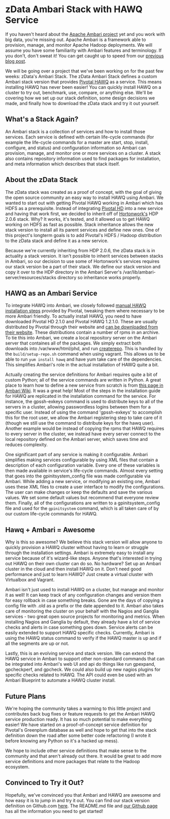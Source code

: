 # zData Ambari Stack with HAWQ Service

If you haven't heard about the [Apache Ambari project](http://ambari.apache.org/ "Apache Ambari Project") yet and you work with big data, you're missing out. Apache Ambari is a framework able to provision, manage, and monitor Apache Hadoop deployments. We will assume you have some familiarity with Ambari features and terminology. If you don't, don't sweat it! You can get caught up to speed from our [previous blog post](http://www.zdatainc.com/2014/11/apache-ambari-overview/).

We will be going over a project that we've been working on for the past few weeks: zData's Ambari Stack. The zData Ambari Stack defines a custom Ambari stack version that provides [Pivotal HAWQ](http://pivotal.io/big-data/pivotal-hawq) as a service. This means installing HAWQ has never been easier! You can quickly install HAWQ on a cluster to try out, benchmark, use, compare, or anything else. We'll be covering how we set up our stack definition, some design decisions we made, and finally how to download the zData stack and try it out yourself.

## What's a Stack Again?

An Ambari stack is a collection of services and how to install those services. Each service is defined with certain life-cycle commands (for example the life-cycle commands for a master are start, stop, install, configure, and status) and configuration information so Ambari can provision, manage, and monitor one or more services on a cluster. A stack also contains repository information used to find packages for installation, and meta information which describes that stack itself.

## About the zData Stack

The zData stack was created as a proof of concept, with the goal of giving the open source community an easy way to install HAWQ using Ambari. We wanted to start out with getting Pivotal HAWQ working in Ambari which has HDFS as a prerequisite. Instead of integrating [Pivotal HD](http://pivotal.io/big-data/pivotal-hd) into a new service and having that work first, we decided to inherit off of [Hortonwork's](http://hortonworks.com/hdp/) HDP 2.0.6 stack. Why? It works, it's tested, and it allowed us to get HAWQ working on HDFS as fast as possible. Stack inheritance allows the new stack version to install all its parent services and define new ones.  One of this project's longterm goals is to add Pivotal's HDFS / Hadoop distribution to the zData stack and define it as a new service.

Because we're currently inheriting from HDP 2.0.6, the zData stack is in actuality a stack version. It isn't possible to inherit services between stacks in Ambari, so our decision to use some of Hortonwork's services requires our stack version be a part of their stack. We define our stack version and copy it over to the HDP directory in the Ambari Server's /var/lib/ambari-server/resources/stacks directory so inheritance works properly.

## HAWQ as an Ambari Service

To integrate HAWQ into Ambari, we closely followed [manual HAWQ installation steps](http://pivotalhd.docs.pivotal.io/doc/2100/webhelp/index.html#topics/InstallingHAWQ.html) provided by Pivotal, tweaking them where necessary to be more Ambari friendly. To actually install HAWQ, you need to have downloaded Pivotal HD 2.1.0 and Pivotal HAWQ 1.2.1.0. These are usually distributed by Pivotal through their website and [can be downloaded from their website](https://network.pivotal.io/products/pivotal-hd). These distributions contain a number of rpms in an archive. To tie this into Ambari, we create a local repository server on the Ambari server that containes all of the packages. We simply extract both downloads into /var/www/html/phd, and run [createrepo](http://createrepo.baseurl.org/).  This is handled by the `build/setup-repo.sh` command when using vagrant. This allows us to be able to run `yum install hawq` and have yum take care of the dependencies. This simplifies Ambari's role in the actual installation of HAWQ quite a bit.

Actually creating the service definitions for Ambari requires quite a bit of custom Python; all of the service commands are written in Python. A great place to learn how to define a new service from scratch is from [this page in Ambari Wiki](https://cwiki.apache.org/confluence/pages/viewpage.action?pageId=38571133). It was a great help! Most of the steps in the installation guide for HAWQ are replicated in the installation command for the service. For instance, the gpssh-exkeys command is used to distribute keys to all of the servers in a cluster, allowing passwordless logins between them for a specific user.  Instead of using the command 'gpssh-exkeys' to accomplish this for the root user, we allow the Ambari registering step to take care of it (though we still use the command to distribute keys for the hawq user). Another example would be instead of copying the rpms that HAWQ requires to every server in the cluster, we instead have every server connect to the local repository defined on the Ambari server, which saves time and reduces complexity.

One significant part of any service is making it configurable. Ambari simplifies making services configurable by using XML files that contain a description of each configuration variable.  Every one of these variables is then made available in service's life-cycle commands. Almost every setting that goes into the gpinitsystem_config file was made configurable via Ambari. While adding a new service, or modifying an existing one, Ambari uses these XML files to create a user interface to modify the configurations.  The user can make changes or keep the defaults and save the various values. We set some default values but recommend that everyone review them. Finally, all of the configurations are written to a gpinitsystem_config file and used for the `gpinitsystem` command, which is all taken care of by our custom life-cycle commands for HAWQ.


## Hawq + Ambari = Awesome
Why is this so awesome? We believe this stack version will allow anyone to quickly provision a HAWQ cluster without having to learn or struggle through the installation settings. Ambari is extremely easy to install any service because of it's wizard-like steps. Anyone that's interested in trying out HAWQ on their own cluster can do so. No hardware? Set up an Ambari cluster in the cloud and then install HAWQ on it. Don't need good performance and just to learn HAWQ? Just create a virtual cluster with Virtualbox and Vagrant.

Ambari isn't just used to install HAWQ on a cluster, but manage and monitor it as well! It can keep track of any configuration changes and version them for easy rollback in case something breaks. Gone are the days of copying a config file with .old as a prefix or the date appended to it. Ambari also takes care of monitoring the cluster on your behalf with the Nagios and Ganglia services - two great open source projects for monitoring and metrics. When installing Nagios and Ganglia by default, they already have a lot of service checks and alerts in case something goes down. Service alerts can be easily extended to support HAWQ specific checks. Currently, Ambari is using the HAWQ status command to verify if the HAWQ master is up and if all the segments are up or not. 

Lastly, this is an evolving service and stack version. We can extend the HAWQ service in Ambari to support other non-standard commands that can be integrated into Ambari's web UI and api do things like run gpexpand, gpcheckperf, and gpcheck. We could also build up new nagios plugins for specific checks related to HAWQ. The API could even be used with an Ambari Blueprint to automate a HAWQ cluster install. 

## Future Plans
We're hoping the community takes a warming to this little project and contributes back bug fixes or feature requests to get the Ambari HAWQ service production ready. It has so much potential to make everything easier! We have started on a proof-of-concept service definition for Pivotal's Greenplum database as well and hope to get that into the stack definition down the road after some better code refactoring (I wrote it before knowing any Python so it's a hacked up mess). 

We hope to include other service definitions that make sense to the community and that aren't already out there. It would be great to add more service definitions and more packages that relate to the Hadoop ecosystem.

## Convinced to Try it Out?
Hopefully, we've convinced you that Ambari and HAWQ are awesome and how easy it is to jump in and try it out. You can find our stack version definition on Github.com <a href="https://github.com/zdata-inc/ambari-stack">here</a>. The README.md file and <a href="http://zdata-inc.github.io/ambari-stack/">our Github page</a> has all the information you need to get started!







